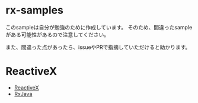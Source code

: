 # rx-samples
このsampleは自分が勉強のために作成しています。
そのため、間違ったsampleがある可能性があるので注意してください。

また、間違った点があったら、issueやPRで指摘していただけると助かります。

# ReactiveX
- [ReactiveX](http://reactivex.io/)
- [RxJava](https://github.com/ReactiveX/RxJava)